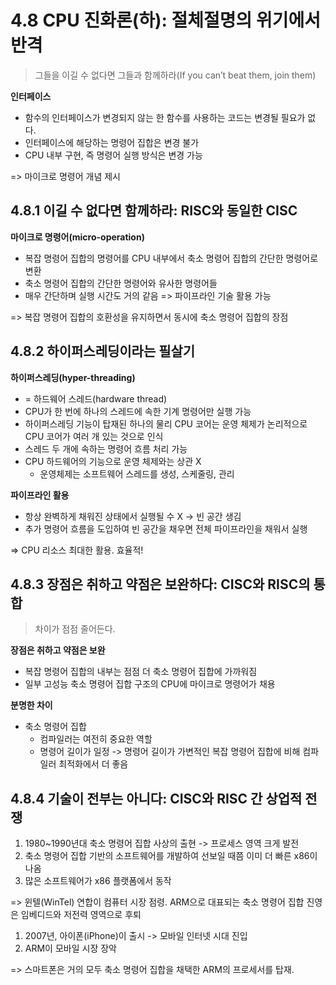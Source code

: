 # 4.8 CPU 진화론(하): 절체절명의 위기에서 반격

> 그들을 이길 수 없다면 그들과 함께하라(If you can’t beat them, join them)

**인터페이스**

- 함수의 인터페이스가 변경되지 않는 한 함수를 사용하는 코드는 변경될 필요가 없다.
- 인터페이스에 해당하는 명령어 집합은 변경 불가
- CPU 내부 구현, 즉 명령어 실행 방식은 변경 가능

=> 마이크로 명령어 개념 제시

## 4.8.1 이길 수 없다면 함께하라: RISC와 동일한 CISC

**마이크로 명령어(micro-operation)**

- 복잡 명령어 집합의 명령어를 CPU 내부에서 축소 명령어 집합의 간단한 명령어로 변환
- 축소 명령어 집합의 간단한 명령어와 유사한 명령어들
- 매우 간단하며 실행 시간도 거의 같음 => 파이프라인 기술 활용 가능

=> 복잡 명령어 집합의 호환성을 유지하면서 동시에 축소 명령어 집합의 장점

## 4.8.2 하이퍼스레딩이라는 필살기

**하이퍼스레딩(hyper-threading)**

- = 하드웨어 스레드(hardware thread)
- CPU가 한 번에 하나의 스레드에 속한 기계 명령어만 실행 가능
- 하이퍼스레딩 기능이 탑재된 하나의 물리 CPU 코어는 운영 체제가 논리적으로 CPU 코어가 여러 개 있는 것으로 인식
- 스레드 두 개에 속하는 명령어 흐름 처리 가능
- CPU 하드웨어의 기능으로 운영 체제와는 상관 X
  - 운영체제는 소프트웨어 스레드를 생성, 스케줄링, 관리

**파이프라인 활용**

- 항상 완벽하게 채워진 상태에서 실행될 수 X -> 빈 공간 생김
- 추가 명령어 흐름을 도입하여 빈 공간을 채우면 전체 파이프라인을 채워서 실행

=> CPU 리소스 최대한 활용. 효율적!

## 4.8.3 장점은 취하고 약점은 보완하다: CISC와 RISC의 통합

> 차이가 점점 줄어든다.

**장점은 취하고 약점은 보완**
- 복잡 명령어 집합의 내부는 점점 더 축소 명령어 집합에 가까워짐
- 일부 고성능 축소 명령어 집합 구조의 CPU에 마이크로 명령어가 채용

**분명한 차이**
- 축소 명령어 집합
  - 컴파일러는 여전히 중요한 역할
  - 명령어 길이가 일정 -> 명령어 길이가 가변적인 복잡 명령어 집합에 비해 컴파일러 최적화에서 더 좋음


## 4.8.4 기술이 전부는 아니다: CISC와 RISC 간 상업적 전쟁

1. 1980~1990년대 축소 명령어 집합 사상의 출현 -> 프로세스 영역 크게 발전
2. 축소 명령어 집합 기반의 소프트웨어를 개발하여 선보일 때쯤 이미 더 빠른 x86이 나옴
3. 많은 소프트웨어가 x86 플랫폼에서 동작

=> 윈텔(WinTel) 연합이 컴퓨터 시장 점령. ARM으로 대표되는 축소 명령어 집합 진영은 임베디드와 저전력 영역으로 후퇴

1. 2007년, 아이폰(iPhone)이 출시 -> 모바일 인터넷 시대 진입
2. ARM이 모바일 시장 장악

=> 스마트폰은 거의 모두 축소 명령어 집합을 채택한 ARM의 프로세서를 탑재.